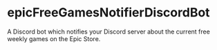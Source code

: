 # epicFreeGamesNotifierDiscordBot
A Discord bot which notifies your Discord server about the current free weekly games on the Epic Store.
